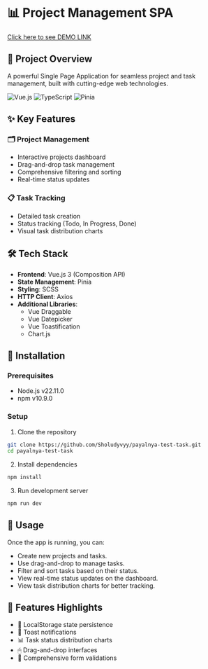 # 📊 Project Management SPA

[Click here to see DEMO LINK](https://sholudyvyy.github.io/project-flow/#/)

## 🚀 Project Overview

A powerful Single Page Application for seamless project and task management, built with cutting-edge web technologies.

![Vue.js](https://img.shields.io/badge/Vue.js-3-4FC08D?style=for-the-badge&logo=vue.js&logoColor=white)
![TypeScript](https://img.shields.io/badge/TypeScript-blue?style=for-the-badge&logo=typescript&logoColor=white)
![Pinia](https://img.shields.io/badge/Pinia-yellow?style=for-the-badge&logo=data:image/png;base64,YOUR_PINIA_LOGO_BASE64)

## ✨ Key Features

### 🗂 Project Management
- Interactive projects dashboard
- Drag-and-drop task management
- Comprehensive filtering and sorting
- Real-time status updates

### 📋 Task Tracking
- Detailed task creation
- Status tracking (Todo, In Progress, Done)
- Visual task distribution charts

## 🛠 Tech Stack

- **Frontend**: Vue.js 3 (Composition API)
- **State Management**: Pinia
- **Styling**: SCSS
- **HTTP Client**: Axios
- **Additional Libraries**:
  - Vue Draggable
  - Vue Datepicker
  - Vue Toastification
  - Chart.js

## 🔧 Installation

### Prerequisites
- Node.js v22.11.0
- npm v10.9.0

### Setup

1. Clone the repository
```bash
git clone https://github.com/Sholudyvyy/payalnya-test-task.git
cd payalnya-test-task
```

2. Install dependencies
```bash
npm install
```

3. Run development server
```bash
npm run dev
```

## 🔧 Usage

Once the app is running, you can:

- Create new projects and tasks.
- Use drag-and-drop to manage tasks.
- Filter and sort tasks based on their status.
- View real-time status updates on the dashboard.
- View task distribution charts for better tracking.

## 🌟 Features Highlights

- 💾 LocalStorage state persistence
- 🔔 Toast notifications
- 📊 Task status distribution charts
- 🖱 Drag-and-drop interfaces
- 📝 Comprehensive form validations

